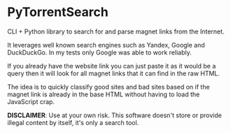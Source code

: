 # PyTorrentSearch

CLI + Python library to search for and parse magnet links from the Internet.

It leverages well known search engines such as Yandex, Google and DuckDuckGo. In my tests only Google was able to work reliably.

If you already have the website link you can just paste it as it would be a query then it will look for all magnet links that it can find in the raw HTML.

The idea is to quickly classify good sites and bad sites based on if the magnet link is already in the base HTML without having to load the JavaScript crap.

**DISCLAIMER**: Use at your own risk. This software doesn't store or provide illegal content by itself, it's only a search tool.
